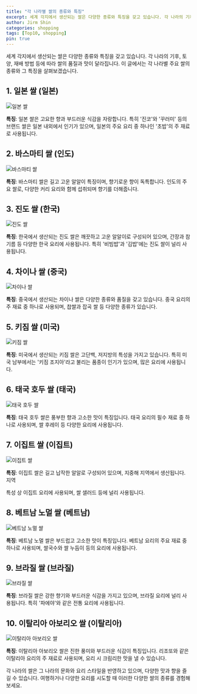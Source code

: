 ```yaml
---
title: "각 나라별 쌀의 종류와 특징"
excerpt: 세계 각지에서 생산되는 쌀은 다양한 종류와 특징을 갖고 있습니다. 각 나라의 기후, 토양, 재배 방법 등에 따라 쌀의 품질과 맛이 달라집니다. 이 글에서는 각 나라별 주요 쌀의 종류와 그 특징을 살펴보겠습니다.
author: Jirm Shin
categories: shopping
tags: [Top10, shopping]
pin: true
---
```


세계 각지에서 생산되는 쌀은 다양한 종류와 특징을 갖고 있습니다. 각 나라의 기후, 토양, 재배 방법 등에 따라 쌀의 품질과 맛이 달라집니다. 이 글에서는 각 나라별 주요 쌀의 종류와 그 특징을 살펴보겠습니다.

## 1. **일본 쌀 (일본)**

![일본 쌀](https://source.unsplash.com/1600x900/?japanese-rice)

**특징**: 일본 쌀은 고요한 향과 부드러운 식감을 자랑합니다. 특히 '진코'와 '꾸러미' 등의 브랜드 쌀은 일본 내외에서 인기가 있으며, 일본의 주요 요리 중 하나인 '초밥'의 주 재료로 사용됩니다.

## 2. **바스마티 쌀 (인도)**

![바스마티 쌀](https://source.unsplash.com/1600x900/?basmati-rice)

**특징**: 바스마티 쌀은 길고 고운 알알이 특징이며, 향기로운 향이 독특합니다. 인도의 주요 쌀로, 다양한 커리 요리와 함께 섭취되며 향기를 더해줍니다.

## 3. **진도 쌀 (한국)**

![진도 쌀](https://source.unsplash.com/1600x900/?jindo-rice)

**특징**: 한국에서 생산되는 진도 쌀은 깨끗하고 고운 알알이로 구성되어 있으며, 간장과 참기름 등 다양한 한국 요리에 사용됩니다. 특히 '비빔밥'과 '김밥'에는 진도 쌀이 널리 사용됩니다.

## 4. **차이나 쌀 (중국)**

![차이나 쌀](https://source.unsplash.com/1600x900/?chinese-rice)

**특징**: 중국에서 생산되는 차이나 쌀은 다양한 종류와 품질을 갖고 있습니다. 중국 요리의 주 재료 중 하나로 사용되며, 찹쌀과 잡곡 쌀 등 다양한 종류가 있습니다.

## 5. **키짐 쌀 (미국)**

![키짐 쌀](https://source.unsplash.com/1600x900/?jim-rice)

**특징**: 미국에서 생산되는 키짐 쌀은 고단백, 저지방의 특성을 가지고 있습니다. 특히 미국 남부에서는 '키짐 조지아'라고 불리는 품종이 인기가 있으며, 많은 요리에 사용됩니다.

## 6. **태국 호두 쌀 (태국)**

![태국 호두 쌀](https://source.unsplash.com/1600x900/?thai-rice)

**특징**: 태국 호두 쌀은 풍부한 향과 고소한 맛이 특징입니다. 태국 요리의 필수 재료 중 하나로 사용되며, 쌀 후레이 등 다양한 요리에 사용됩니다.

## 7. **이집트 쌀 (이집트)**

![이집트 쌀](https://source.unsplash.com/1600x900/?egyptian-rice)

**특징**: 이집트 쌀은 길고 납작한 알알로 구성되어 있으며, 지중해 지역에서 생산됩니다. 지역

 특성 상 이집트 요리에 사용되며, 쌀 샐러드 등에 널리 사용됩니다.

## 8. **베트남 노멀 쌀 (베트남)**

![베트남 노멀 쌀](https://source.unsplash.com/1600x900/?vietnamese-rice)

**특징**: 베트남 노멀 쌀은 부드럽고 고소한 맛이 특징입니다. 베트남 요리의 주요 재료 중 하나로 사용되며, 쌀국수와 쌀 누듬이 등의 요리에 사용됩니다.

## 9. **브라질 쌀 (브라질)**

![브라질 쌀](https://source.unsplash.com/1600x900/?brazilian-rice)

**특징**: 브라질 쌀은 강한 향기와 부드러운 식감을 가지고 있으며, 브라질 요리에 널리 사용됩니다. 특히 '파에야'와 같은 전통 요리에 사용됩니다.

## 10. **이탈리아 아보리오 쌀 (이탈리아)**

![이탈리아 아보리오 쌀](https://source.unsplash.com/1600x900/?italian-rice)

**특징**: 이탈리아 아보리오 쌀은 진한 풍미와 부드러운 식감이 특징입니다. 리조또와 같은 이탈리아 요리의 주 재료로 사용되며, 요리 시 크림리한 맛을 낼 수 있습니다.

각 나라의 쌀은 그 나라의 문화와 요리 스타일을 반영하고 있으며, 다양한 맛과 향을 즐길 수 있습니다. 여행하거나 다양한 요리를 시도할 때 이러한 다양한 쌀의 종류를 경험해보세요.